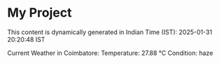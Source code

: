 # My Project

This content is dynamically generated in Indian Time (IST): 2025-01-31 20:20:48 IST


Current Weather in Coimbatore:
Temperature: 27.88 °C
Condition: haze
